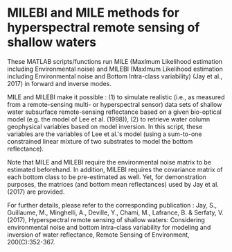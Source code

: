 # MILEBI and MILE methods for hyperspectral remote sensing of shallow waters

These MATLAB scripts/functions run MILE (MaxImum Likelihood estimation including Environmental noise) and MILEBI (MaxImum Likelihood estimation including Environmental noise and Bottom Intra-class variability) (Jay et al., 2017) in forward and inverse modes.

MILE and MILEBI make it possible :
(1) to simulate realistic (i.e., as measured from a remote-sensing multi- or hyperspectral sensor) data sets of shallow water subsurface remote-sensing reflectance based on a given bio-optical model (e.g. the model of Lee et al. (1998)),
(2) to retrieve water column geophysical variables based on model inversion. In this script, these variables are the variables of Lee et al.'s model (using a sum-to-one constrained linear mixture of two substrates to model the bottom reflectance).

Note that MILE and MILEBI require the environmental noise matrix to be estimated beforehand. In addition, MILEBI requires the covariance matrix of each bottom class to be pre-estimated as well. Yet, for demonstration purposes, the matrices (and bottom mean reflectances) used by Jay et al. (2017) are provided.

For further details, please refer to the corresponding publication : 
Jay, S., Guillaume, M., Minghelli, A., Deville, Y., Chami, M., Lafrance, B. & Serfaty, V. (2017), Hyperspectral remote sensing of shallow waters: Considering environmental noise and bottom intra-class variability for modeling and inversion of water reflectance, Remote Sensing of Environment, 200(C):352-367.

